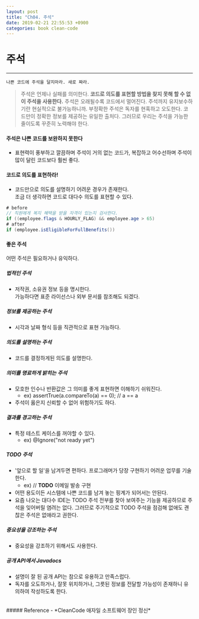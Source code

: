 ```yaml
---
layout: post
title: "Ch04. 주석"
date: 2019-02-21 22:55:53 +0900
categories: book clean-code
---
```


# 주석
---

`나쁜 코드에 주석을 달지마라. 새로 짜라.`
> 주석은 언제나 실패를 의미한다. **코드로 의도를 표현할 방법을 찾지 못해 할 수 없이 주석을 사용한다.**
주석은 오래될수록 코드에서 멀어진다. 주석까지 유지보수하기란 현실적으로 불가능하니까.
부정확한 주석은 독자를 현혹하고 오도한다. 코드만이 정확한 정보를 제공하는 유일한 출처다.
그러므로 우리는 주석을 가능한 줄이도록 꾸준히 노력해야 한다.

#### 주석은 나쁜 코드를 보완하지 못한다
- 표현력이 풍부하고 깔끔하며 주석이 거의 없는 코드가, 복잡하고 어수선하며 주석이 많이 달린 코드보다 훨씬 좋다.

#### 코드로 의도를 표현하라!
- 코드만으로 의도를 설명하기 어려운 경우가 존재한다.  
조금 더 생각하면 코드로 대다수 의도를 표현할 수 있다.

```java
# before
// 직원에게 복지 혜택을 받을 자격이 있는지 검사한다.
if ((employee.flags & HOURLY_FLAG) && employee.age > 65)
# after
if (employee.isEligibleForFullBenefits())
```

#### 좋은 주석
어떤 주석은 필요하거나 유익하다.

##### 법적인 주석
- 저작권, 소유권 정보 등을 명시한다.  
가능하다면 표준 라이선스나 외부 문서를 참조해도 되겠다.

##### 정보를 제공하는 주석
- 시각과 날짜 형식 등을 직관적으로 표현 가능하다.

##### 의도를 설명하는 주석
- 코드를 결정하게된 의도를 설명한다.

##### 의미를 명료하게 밝히는 주석
- 모호한 인수나 반환값은 그 의미를 좋게 표현하면 이해하기 쉬워진다.
  - ex) assertTrue(a.compareTo(a) == 0); // a == a
- 주석이 옳은지 신뢰할 수 없어 위험하기도 하다.

##### 결과를 경고하는 주석
- 특정 테스트 케이스를 꺼야할 수 있다.
  - ex) @Ignore("not ready yet")

##### TODO 주석
- '앞으로 할 일'을 남겨두면 편하다. 프로그래머가 당장 구현하기 어려운 업무를 기술한다.
  - ex) // **TODO** 이메일 발송 구현
- 어떤 용도이든 시스템에 나쁜 코드를 남겨 놓는 핑계가 되어서는 안된다.
- 요즘 나오는 대다수 IDE는 TODO 주석 전부를 찾아 보여주는 기능을 제공하므로 주석을 잊어버릴 염려는 없다.
그러므로 주기적으로 TODO 주석을 점검해 없애도 괜찮은 주석은 없애라고 권한다.

##### 중요성을 강조하는 주석
- 중요성을 강조하기 위해서도 사용한다.

##### 공개 API에서 Javadocs
- 설명이 잘 된 공개 API는 참으로 유용하고 만족스럽다.
- 독자를 오도하거나, 잘못 위치하거나, 그릇된 정보를 전달할 가능성이 존재하니 유의하여 작성하도록 한다.

<br>
##### Reference
- *CleanCode 애자일 소프트웨어 장인 정신*
